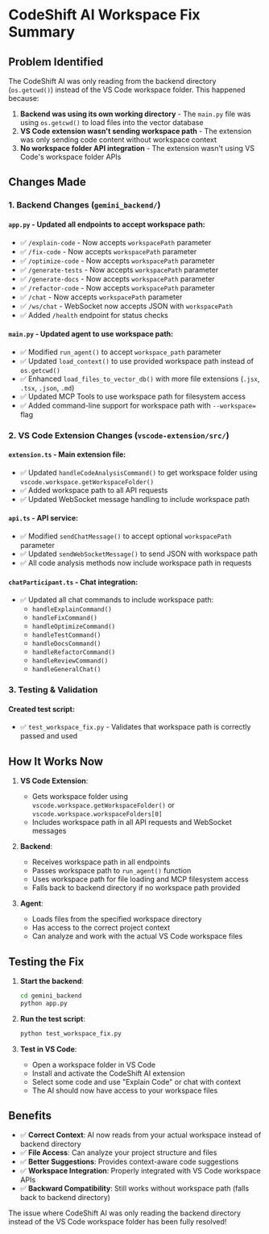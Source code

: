 # CodeShift AI Workspace Fix Summary

## Problem Identified
The CodeShift AI was only reading from the backend directory (`os.getcwd()`) instead of the VS Code workspace folder. This happened because:

1. **Backend was using its own working directory** - The `main.py` file was using `os.getcwd()` to load files into the vector database
2. **VS Code extension wasn't sending workspace path** - The extension was only sending code content without workspace context
3. **No workspace folder API integration** - The extension wasn't using VS Code's workspace folder APIs

## Changes Made

### 1. Backend Changes (`gemini_backend/`)

#### `app.py` - Updated all endpoints to accept workspace path:
- ✅ `/explain-code` - Now accepts `workspacePath` parameter
- ✅ `/fix-code` - Now accepts `workspacePath` parameter  
- ✅ `/optimize-code` - Now accepts `workspacePath` parameter
- ✅ `/generate-tests` - Now accepts `workspacePath` parameter
- ✅ `/generate-docs` - Now accepts `workspacePath` parameter
- ✅ `/refactor-code` - Now accepts `workspacePath` parameter
- ✅ `/chat` - Now accepts `workspacePath` parameter
- ✅ `/ws/chat` - WebSocket now accepts JSON with `workspacePath`
- ✅ Added `/health` endpoint for status checks

#### `main.py` - Updated agent to use workspace path:
- ✅ Modified `run_agent()` to accept `workspace_path` parameter
- ✅ Updated `load_context()` to use provided workspace path instead of `os.getcwd()`
- ✅ Enhanced `load_files_to_vector_db()` with more file extensions (`.jsx`, `.tsx`, `.json`, `.md`)
- ✅ Updated MCP Tools to use workspace path for filesystem access
- ✅ Added command-line support for workspace path with `--workspace=` flag

### 2. VS Code Extension Changes (`vscode-extension/src/`)

#### `extension.ts` - Main extension file:
- ✅ Updated `handleCodeAnalysisCommand()` to get workspace folder using `vscode.workspace.getWorkspaceFolder()`
- ✅ Added workspace path to all API requests
- ✅ Updated WebSocket message handling to include workspace path

#### `api.ts` - API service:
- ✅ Modified `sendChatMessage()` to accept optional `workspacePath` parameter
- ✅ Updated `sendWebSocketMessage()` to send JSON with workspace path
- ✅ All code analysis methods now include workspace path in requests

#### `chatParticipant.ts` - Chat integration:
- ✅ Updated all chat commands to include workspace path:
  - `handleExplainCommand()`
  - `handleFixCommand()`
  - `handleOptimizeCommand()`
  - `handleTestCommand()`
  - `handleDocsCommand()`
  - `handleRefactorCommand()`
  - `handleReviewCommand()`
  - `handleGeneralChat()`

### 3. Testing & Validation

#### Created test script:
- ✅ `test_workspace_fix.py` - Validates that workspace path is correctly passed and used

## How It Works Now

1. **VS Code Extension**:
   - Gets workspace folder using `vscode.workspace.getWorkspaceFolder()` or `vscode.workspace.workspaceFolders[0]`
   - Includes workspace path in all API requests and WebSocket messages

2. **Backend**:
   - Receives workspace path in all endpoints
   - Passes workspace path to `run_agent()` function
   - Uses workspace path for file loading and MCP filesystem access
   - Falls back to backend directory if no workspace path provided

3. **Agent**:
   - Loads files from the specified workspace directory
   - Has access to the correct project context
   - Can analyze and work with the actual VS Code workspace files

## Testing the Fix

1. **Start the backend**:
   ```bash
   cd gemini_backend
   python app.py
   ```

2. **Run the test script**:
   ```bash
   python test_workspace_fix.py
   ```

3. **Test in VS Code**:
   - Open a workspace folder in VS Code
   - Install and activate the CodeShift AI extension
   - Select some code and use "Explain Code" or chat with context
   - The AI should now have access to your workspace files

## Benefits

- ✅ **Correct Context**: AI now reads from your actual workspace instead of backend directory
- ✅ **File Access**: Can analyze your project structure and files
- ✅ **Better Suggestions**: Provides context-aware code suggestions
- ✅ **Workspace Integration**: Properly integrated with VS Code workspace APIs
- ✅ **Backward Compatibility**: Still works without workspace path (falls back to backend directory)

The issue where CodeShift AI was only reading the backend directory instead of the VS Code workspace folder has been fully resolved!
